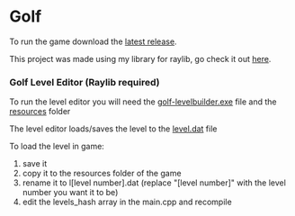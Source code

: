 # Golf

To run the game download the [latest release](https://github.com/anton2026gamca/Golf/releases).

This project was made using my library for raylib, go check it out [here](https://github.com/anton2026gamca/BetterRaylib).

### Golf Level Editor (Raylib required)

To run the level editor you will need the [golf-levelbuilder.exe](https://github.com/anton2026gamca/Golf/blob/main/golf-levelbuilder/golf-levelbuilder.exe) file and the [resources](https://github.com/anton2026gamca/Golf/tree/main/golf-levelbuilder/resources) folder

The level editor loads/saves the level to the [level.dat](https://github.com/anton2026gamca/Golf/blob/main/golf-levelbuilder/level.dat) file

To load the level in game:<br>
 1. save it<br>
 2. copy it to the resources folder of the game<br>
 3. rename it to l[level number].dat (replace "[level number]" with the level number you want it to be)<br>
 4. edit the levels_hash array in the main.cpp and recompile
